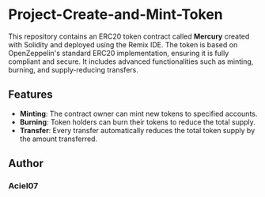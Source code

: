 # Project-Create-and-Mint-Token

This repository contains an ERC20 token contract called **Mercury** created with Solidity and deployed using the Remix IDE. The token is based on OpenZeppelin's standard ERC20 implementation, ensuring it is fully compliant and secure. It includes advanced functionalities such as minting, burning, and supply-reducing transfers.

## Features
- **Minting**: The contract owner can mint new tokens to specified accounts.
- **Burning**: Token holders can burn their tokens to reduce the total supply.
- **Transfer**: Every transfer automatically reduces the total token supply by the amount transferred.

## Author
### Aciel07
